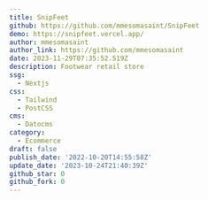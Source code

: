 ```yaml
---
title: SnipFeet
github: https://github.com/mmesomasaint/SnipFeet
demo: https://snipfeet.vercel.app/
author: mmesomasaint
author_link: https://github.com/mmesomasaint
date: 2023-11-29T07:35:52.519Z
description: Footwear retail store
ssg:
  - Nextjs
css:
  - Tailwind
  - PostCSS
cms:
  - Datocms
category:
  - Ecommerce
draft: false
publish_date: '2022-10-20T14:55:58Z'
update_date: '2023-10-24T21:40:39Z'
github_star: 0
github_fork: 0
---
```

